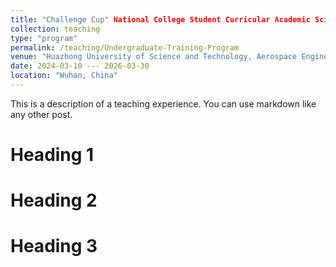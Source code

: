 ```yaml
---
title: "Challenge Cup" National College Student Curricular Academic Science and Technology Works Competition"
collection: teaching
type: "program"
permalink: /teaching/Undergraduate-Training-Program
venue: "Huazhong University of Science and Technology, Aerospace Engineering"
date: 2024-03-10 --- 2026-03-30
location: "Wuhan, China"
---
```


This is a description of a teaching experience. You can use markdown like any other post.

Heading 1
======

Heading 2
======

Heading 3
======
